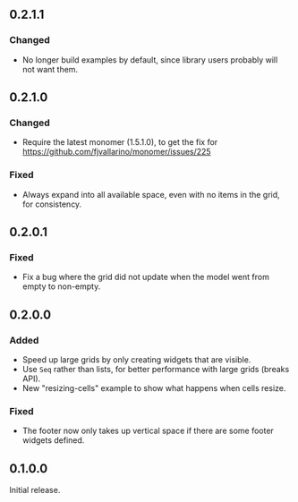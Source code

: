 ## 0.2.1.1
### Changed
- No longer build examples by default, since library users probably will not want them. 

## 0.2.1.0
### Changed
- Require the latest monomer (1.5.1.0), to get the fix for https://github.com/fjvallarino/monomer/issues/225
### Fixed
- Always expand into all available space, even with no items in the grid, for consistency.

## 0.2.0.1
### Fixed
- Fix a bug where the grid did not update when the model went from empty to non-empty.

## 0.2.0.0
### Added
- Speed up large grids by only creating widgets that are visible.
- Use `Seq` rather than lists, for better performance with large grids (breaks API).
- New "resizing-cells" example to show what happens when cells resize.
### Fixed
- The footer now only takes up vertical space if there are some footer widgets defined.

## 0.1.0.0

Initial release.